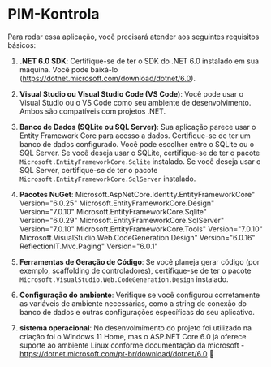 # PIM-Kontrola
Para rodar essa aplicação, você precisará atender aos seguintes requisitos básicos:

1. **.NET 6.0 SDK**: Certifique-se de ter o SDK do .NET 6.0 instalado em sua máquina. Você pode baixá-lo (https://dotnet.microsoft.com/download/dotnet/6.0).

2. **Visual Studio ou Visual Studio Code (VS Code)**: Você pode usar o Visual Studio ou o VS Code como seu ambiente de desenvolvimento. Ambos são compatíveis com projetos .NET.

3. **Banco de Dados (SQLite ou SQL Server)**: Sua aplicação parece usar o Entity Framework Core para acesso a dados. Certifique-se de ter um banco de dados configurado. Você pode escolher entre o SQLite ou o SQL Server. Se você deseja usar o SQLite, certifique-se de ter o pacote `Microsoft.EntityFrameworkCore.Sqlite` instalado. Se você deseja usar o SQL Server, certifique-se de ter o pacote `Microsoft.EntityFrameworkCore.SqlServer` instalado.

4. **Pacotes NuGet**:
                        Microsoft.AspNetCore.Identity.EntityFrameworkCore" Version="6.0.25"
                        Microsoft.EntityFrameworkCore.Design" Version="7.0.10"
                        Microsoft.EntityFrameworkCore.Sqlite" Version="6.0.29"
                        Microsoft.EntityFrameworkCore.SqlServer" Version="7.0.10"
                        Microsoft.EntityFrameworkCore.Tools" Version="7.0.10"
                        Microsoft.VisualStudio.Web.CodeGeneration.Design" Version="6.0.16"
                        ReflectionIT.Mvc.Paging" Version="6.0.1"

5. **Ferramentas de Geração de Código**: Se você planeja gerar código (por exemplo, scaffolding de controladores), certifique-se de ter o pacote `Microsoft.VisualStudio.Web.CodeGeneration.Design` instalado.

6. **Configuração do ambiente**: Verifique se você configurou corretamente as variáveis de ambiente necessárias, como a string de conexão do banco de dados e outras configurações específicas do seu aplicativo.

7. **sistema operacional**: No desenvolmimento do projeto foi utilizado na criação foi o Windows 11 Home, mas o ASP.NET Core 6.0 já oferece suporte ao ambiente Linux conforme documentação da microsoft - https://dotnet.microsoft.com/pt-br/download/dotnet/6.0 
🚀
